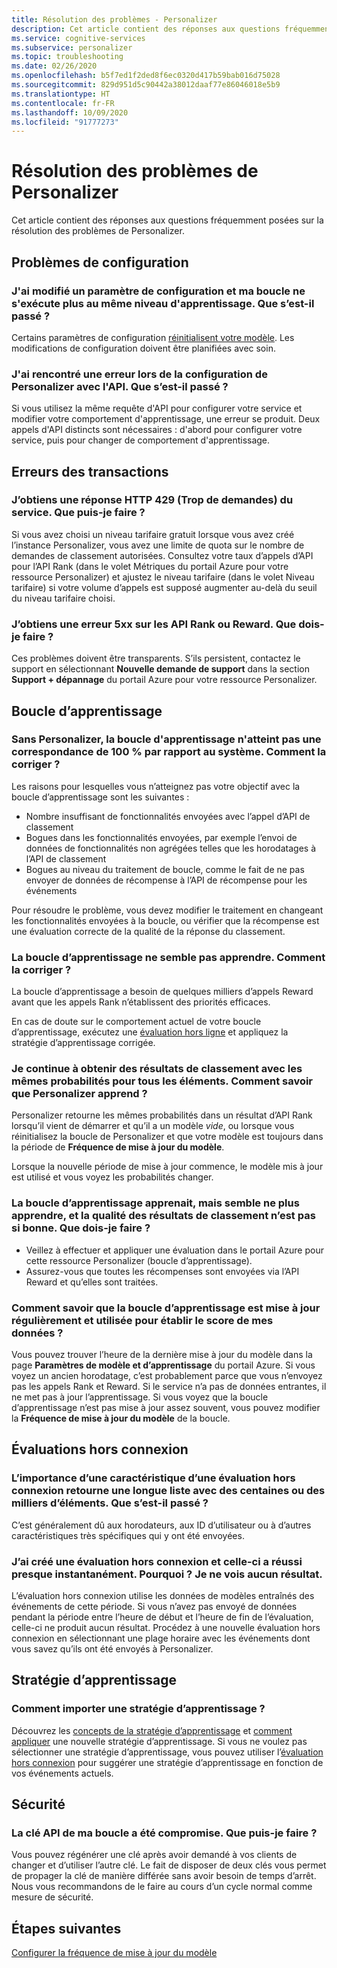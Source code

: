 ```yaml
---
title: Résolution des problèmes - Personalizer
description: Cet article contient des réponses aux questions fréquemment posées sur la résolution des problèmes de Personalizer.
ms.service: cognitive-services
ms.subservice: personalizer
ms.topic: troubleshooting
ms.date: 02/26/2020
ms.openlocfilehash: b5f7ed1f2ded8f6ec0320d417b59bab016d75028
ms.sourcegitcommit: 829d951d5c90442a38012daaf77e86046018e5b9
ms.translationtype: HT
ms.contentlocale: fr-FR
ms.lasthandoff: 10/09/2020
ms.locfileid: "91777273"
---
```

# <a name="personalizer-troubleshooting"></a>Résolution des problèmes de Personalizer

Cet article contient des réponses aux questions fréquemment posées sur la résolution des problèmes de Personalizer.

## <a name="configuration-issues"></a>Problèmes de configuration

### <a name="i-changed-a-configuration-setting-and-now-my-loop-isnt-performing-at-the-same-learning-level-what-happened"></a>J'ai modifié un paramètre de configuration et ma boucle ne s'exécute plus au même niveau d'apprentissage. Que s’est-il passé ?

Certains paramètres de configuration [réinitialisent votre modèle](how-to-settings.md#settings-that-include-resetting-the-model). Les modifications de configuration doivent être planifiées avec soin.

### <a name="when-configuring-personalizer-with-the-api-i-received-an-error-what-happened"></a>J'ai rencontré une erreur lors de la configuration de Personalizer avec l'API. Que s’est-il passé ?

Si vous utilisez la même requête d'API pour configurer votre service et modifier votre comportement d'apprentissage, une erreur se produit. Deux appels d'API distincts sont nécessaires : d'abord pour configurer votre service, puis pour changer de comportement d'apprentissage.

## <a name="transaction-errors"></a>Erreurs des transactions

### <a name="i-get-an-http-429-too-many-requests-response-from-the-service-what-can-i-do"></a>J’obtiens une réponse HTTP 429 (Trop de demandes) du service. Que puis-je faire ?

Si vous avez choisi un niveau tarifaire gratuit lorsque vous avez créé l’instance Personalizer, vous avez une limite de quota sur le nombre de demandes de classement autorisées. Consultez votre taux d’appels d’API pour l’API Rank (dans le volet Métriques du portail Azure pour votre ressource Personalizer) et ajustez le niveau tarifaire (dans le volet Niveau tarifaire) si votre volume d’appels est supposé augmenter au-delà du seuil du niveau tarifaire choisi.

### <a name="im-getting-a-5xx-error-on-rank-or-reward-apis-what-should-i-do"></a>J’obtiens une erreur 5xx sur les API Rank ou Reward. Que dois-je faire ?

Ces problèmes doivent être transparents. S’ils persistent, contactez le support en sélectionnant **Nouvelle demande de support** dans la section **Support + dépannage** du portail Azure pour votre ressource Personalizer.

## <a name="learning-loop"></a>Boucle d’apprentissage

### <a name="the-learning-loop-doesnt-attain-a-100-match-to-the-system-without-personalizer-how-do-i-fix-this"></a>Sans Personalizer, la boucle d'apprentissage n'atteint pas une correspondance de 100 % par rapport au système. Comment la corriger ?

Les raisons pour lesquelles vous n’atteignez pas votre objectif avec la boucle d’apprentissage sont les suivantes :
* Nombre insuffisant de fonctionnalités envoyées avec l’appel d’API de classement
* Bogues dans les fonctionnalités envoyées, par exemple l’envoi de données de fonctionnalités non agrégées telles que les horodatages à l’API de classement
* Bogues au niveau du traitement de boucle, comme le fait de ne pas envoyer de données de récompense à l’API de récompense pour les événements

Pour résoudre le problème, vous devez modifier le traitement en changeant les fonctionnalités envoyées à la boucle, ou vérifier que la récompense est une évaluation correcte de la qualité de la réponse du classement.

### <a name="the-learning-loop-doesnt-seem-to-learn-how-do-i-fix-this"></a>La boucle d’apprentissage ne semble pas apprendre. Comment la corriger ?

La boucle d’apprentissage a besoin de quelques milliers d’appels Reward avant que les appels Rank n’établissent des priorités efficaces.

En cas de doute sur le comportement actuel de votre boucle d’apprentissage, exécutez une [évaluation hors ligne](concepts-offline-evaluation.md) et appliquez la stratégie d’apprentissage corrigée.

### <a name="i-keep-getting-rank-results-with-all-the-same-probabilities-for-all-items-how-do-i-know-personalizer-is-learning"></a>Je continue à obtenir des résultats de classement avec les mêmes probabilités pour tous les éléments. Comment savoir que Personalizer apprend ?

Personalizer retourne les mêmes probabilités dans un résultat d’API Rank lorsqu’il vient de démarrer et qu’il a un modèle _vide_, ou lorsque vous réinitialisez la boucle de Personalizer et que votre modèle est toujours dans la période de **Fréquence de mise à jour du modèle**.

Lorsque la nouvelle période de mise à jour commence, le modèle mis à jour est utilisé et vous voyez les probabilités changer.

### <a name="the-learning-loop-was-learning-but-seems-to-not-learn-anymore-and-the-quality-of-the-rank-results-isnt-that-good-what-should-i-do"></a>La boucle d’apprentissage apprenait, mais semble ne plus apprendre, et la qualité des résultats de classement n’est pas si bonne. Que dois-je faire ?

* Veillez à effectuer et appliquer une évaluation dans le portail Azure pour cette ressource Personalizer (boucle d’apprentissage).
* Assurez-vous que toutes les récompenses sont envoyées via l’API Reward et qu’elles sont traitées.

### <a name="how-do-i-know-that-the-learning-loop-is-getting-updated-regularly-and-is-used-to-score-my-data"></a>Comment savoir que la boucle d’apprentissage est mise à jour régulièrement et utilisée pour établir le score de mes données ?

Vous pouvez trouver l’heure de la dernière mise à jour du modèle dans la page **Paramètres de modèle et d’apprentissage** du portail Azure. Si vous voyez un ancien horodatage, c’est probablement parce que vous n’envoyez pas les appels Rank et Reward. Si le service n’a pas de données entrantes, il ne met pas à jour l’apprentissage. Si vous voyez que la boucle d’apprentissage n’est pas mise à jour assez souvent, vous pouvez modifier la **Fréquence de mise à jour du modèle** de la boucle.

## <a name="offline-evaluations"></a>Évaluations hors connexion

### <a name="an-offline-evaluations-feature-importance-returns-a-long-list-with-hundreds-or-thousands-of-items-what-happened"></a>L’importance d’une caractéristique d’une évaluation hors connexion retourne une longue liste avec des centaines ou des milliers d’éléments. Que s’est-il passé ?

C’est généralement dû aux horodateurs, aux ID d’utilisateur ou à d’autres caractéristiques très spécifiques qui y ont été envoyées.

### <a name="i-created-an-offline-evaluation-and-it-succeeded-almost-instantly-why-is-that-i-dont-see-any-results"></a>J’ai créé une évaluation hors connexion et celle-ci a réussi presque instantanément. Pourquoi ? Je ne vois aucun résultat.

L’évaluation hors connexion utilise les données de modèles entraînés des événements de cette période. Si vous n’avez pas envoyé de données pendant la période entre l’heure de début et l’heure de fin de l’évaluation, celle-ci ne produit aucun résultat. Procédez à une nouvelle évaluation hors connexion en sélectionnant une plage horaire avec les événements dont vous savez qu’ils ont été envoyés à Personalizer.

## <a name="learning-policy"></a>Stratégie d’apprentissage

### <a name="how-do-i-import-a-learning-policy"></a>Comment importer une stratégie d’apprentissage ?

Découvrez les [concepts de la stratégie d’apprentissage](concept-active-learning.md#understand-learning-policy-settings) et [comment appliquer](how-to-manage-model.md) une nouvelle stratégie d’apprentissage. Si vous ne voulez pas sélectionner une stratégie d’apprentissage, vous pouvez utiliser l’[évaluation hors connexion](how-to-offline-evaluation.md) pour suggérer une stratégie d’apprentissage en fonction de vos événements actuels.


## <a name="security"></a>Sécurité

### <a name="the-api-key-for-my-loop-has-been-compromised-what-can-i-do"></a>La clé API de ma boucle a été compromise. Que puis-je faire ?

Vous pouvez régénérer une clé après avoir demandé à vos clients de changer et d’utiliser l’autre clé. Le fait de disposer de deux clés vous permet de propager la clé de manière différée sans avoir besoin de temps d’arrêt. Nous vous recommandons de le faire au cours d’un cycle normal comme mesure de sécurité.


## <a name="next-steps"></a>Étapes suivantes

[Configurer la fréquence de mise à jour du modèle](how-to-settings.md#model-update-frequency)